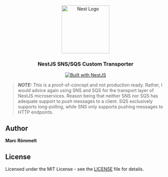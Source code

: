 <h1 align="center"></h1>

<div align="center">
  <a href="http://nestjs.com/" target="_blank">
    <img src="https://nestjs.com/img/logo_text.svg" width="150" alt="Nest Logo" />
  </a>
</div>

<h3 align="center">NestJS SNS/SQS Custom Transporter</h3>

<div align="center">
  <a href="https://nestjs.com" target="_blank">
    <img src="https://img.shields.io/badge/built%20with-NestJs-red.svg" alt="Built with NestJS">
  </a>
</div>

> **_NOTE:_**  This is a proof-of-concept and not production ready. Rather, I would advice again using SNS and SQS for the transport layer of NestJS microservices. Reason being that neither SNS nor SQS has adequate support to *push* messages to a client. SQS exclusively supports long-polling, while SNS only supports pushing messages to HTTP endpoints.

## Author

**Marc Römmelt**

## License

Licensed under the MIT License - see the [LICENSE](LICENSE) file for details.
